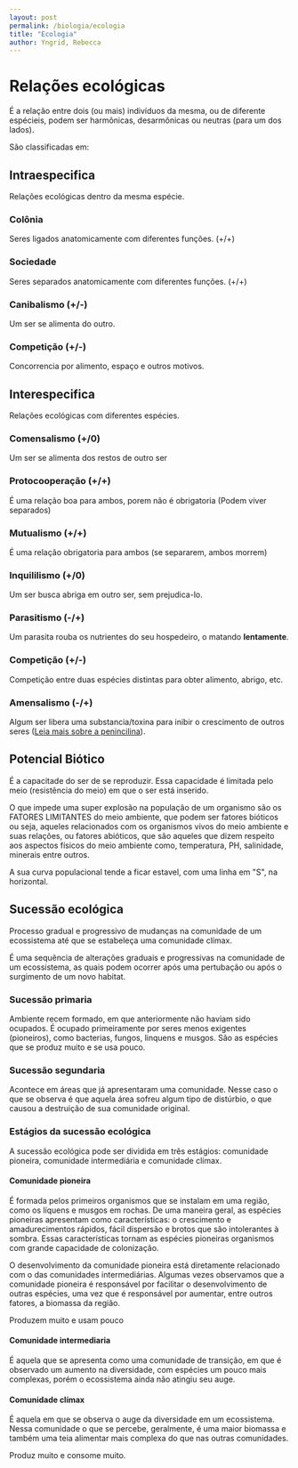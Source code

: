 ```yaml
---
layout: post
permalink: /biologia/ecologia
title: "Ecologia"
author: Yngrid, Rebecca
---
```


# Relações ecológicas

É a relação entre dois (ou mais) indivíduos da mesma, ou de diferente espécieis, podem ser harmônicas, desarmônicas ou neutras (para um dos lados).

São classificadas em:

## Intraespecifica

Relações ecológicas dentro da mesma espécie.

### Colônia

Seres ligados anatomicamente com diferentes funções. (+/+)

### Sociedade

Seres separados anatomicamente com diferentes funções. (+/+)

### Canibalismo (+/-)

Um ser se alimenta do outro.

### Competição (+/-)

Concorrencia por alimento, espaço e outros motivos.

## Interespecifica

Relações ecológicas com diferentes espécies.

### Comensalismo (+/0)

Um ser se alimenta dos restos de outro ser

### Protocooperação (+/+)

É uma relação boa para ambos, porem não é obrigatoria (Podem viver separados)

### Mutualismo (+/+)

É uma relação obrigatoria para ambos (se separarem, ambos morrem)

### Inquililismo (+/0)

Um ser busca abriga em outro ser, sem prejudica-lo.

### Parasitismo (-/+)

Um parasita rouba os nutrientes do seu hospedeiro, o matando **lentamente**.

### Competição (+/-)

Competição entre duas espécies distintas para obter alimento, abrigo, etc.

### Amensalismo (-/+)

Algum ser libera uma substancia/toxina para inibir o crescimento de outros seres ([Leia mais sobre a penincilina](https://brasilescola.uol.com.br/saude/penicilina.htm)).

## Potencial Biótico

É a capacitade do ser de se reproduzir. Essa capacidade é limitada pelo meio (resistência do meio) em que o ser está inserido.

O que impede uma super explosão na população de um organismo são os FATORES LIMITANTES do meio ambiente, que podem ser fatores bióticos ou seja, aqueles relacionados com os organismos vivos do meio ambiente e suas relações, ou fatores abióticos, que são aqueles que dizem respeito aos aspectos físicos do meio ambiente como, temperatura, PH, salinidade, minerais entre outros.

A sua curva populacional tende a ficar estavel, com uma linha em "S", na horizontal.

## Sucessão ecológica

Processo gradual e progressivo de mudanças na comunidade de um ecossistema até que se estabeleça uma comunidade clímax.

É uma sequência de alterações graduais e progressivas na comunidade de um ecossistema, as quais podem ocorrer após uma pertubação ou após o surgimento de um novo habitat.

### Sucessão primaria

Ambiente recem formado, em que anteriormente não haviam sido ocupados. É ocupado primeiramente por seres menos exigentes (pioneiros), como bacterias, fungos, linquens e musgos. São as espécies que se produz muito e se usa pouco.

### Sucessão segundaria

Acontece em áreas que já apresentaram uma comunidade. Nesse caso o que se observa é que aquela área sofreu algum tipo de distúrbio, o que causou a destruição de sua comunidade original.

### Estágios da sucessão ecológica

A sucessão ecológica pode ser dividida em três estágios: comunidade pioneira, comunidade intermediária e comunidade clímax.

#### Comunidade pioneira

É formada pelos primeiros organismos que se instalam em uma região, como os líquens e musgos em rochas. De uma maneira geral, as espécies pioneiras apresentam como características: o crescimento e amadurecimentos rápidos, fácil dispersão e brotos que são intolerantes à sombra. Essas características tornam as espécies pioneiras organismos com grande capacidade de colonização.

O desenvolvimento da comunidade pioneira está diretamente relacionado com o das comunidades intermediárias. Algumas vezes observamos que a comunidade pioneira é responsável por facilitar o desenvolvimento de outras espécies, uma vez que é responsável por aumentar, entre outros fatores, a biomassa da região.

Produzem muito e usam pouco

#### Comunidade intermediaria

É aquela que se apresenta como uma comunidade de transição, em que é observado um aumento na diversidade, com espécies um pouco mais complexas, porém o ecossistema ainda não atingiu seu auge.

#### Comunidade clímax

É aquela em que se observa o auge da diversidade em um ecossistema. Nessa comunidade o que se percebe, geralmente, é uma maior biomassa e também uma teia alimentar mais complexa do que nas outras comunidades.

Produz muito e consome muito.
